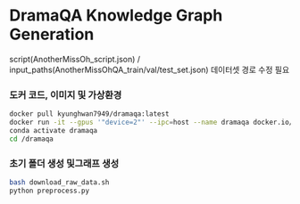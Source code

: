 # DramaQA Knowledge Graph Generation


script(AnotherMissOh_script.json) / input_paths(AnotherMissOhQA_train/val/test_set.json) 데이터셋 경로 수정 필요


### 도커 코드, 이미지 및 가상환경
```bash
docker pull kyunghwan7949/dramaqa:latest
docker run -it --gpus '"device=2"' --ipc=host --name dramaqa docker.io/kyunghwan7949/dramaqa:latest /bin/bash
conda activate dramaqa
cd /dramaqa
```
 
### 초기 폴더 생성 및그래프 생성  
```bash
bash download_raw_data.sh
python preprocess.py 
``` 
  
 
   
 
 
